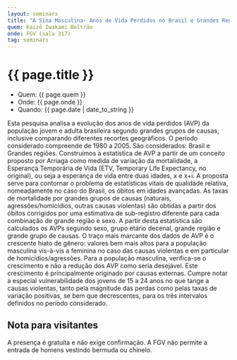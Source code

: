 ```yaml
---
layout: seminars
title: "A Sina Masculina- Anos de Vida Perdidos no Brasil e Grandes Regiões-1980-2005"
quem: Kaizô Iwakami Beltrão 
onde: FGV (sala 317)
tag: seminars
---
```


# {{ page.title }}

- Quem:  {{ page.quem }}
- Onde:  {{ page.onde }}
- Quando: {{ page.date | date_to_string }}

Esta pesquisa analisa a evolução dos anos de vida perdidos (AVP) da
população jovem e adulta brasileira segundo grandes grupos de causas,
inclusive comparando diferentes recortes geográficos. O período
considerado compreende de 1980 a 2005. São considerados: Brasil e
Grandes regiões. Construímos a estatística de AVP a partir de um
conceito proposto por Arriaga como medida de variação da mortalidade,
a Esperança Temporária de Vida (ETV, Temporary Life Expectancy, no
original), ou seja a esperança de vida entre duas idades, x e x+i. A
proposta serve para contornar o problema de estatísticas vitais de
qualidade relativa, nomeadamente no caso do Brasil, os óbitos em
idades avançadas. As taxas de mortalidade por grandes grupos de causas
(naturais, agressões/homicídios, outras causas violentas) são obtidas
a partir dos óbitos corrigidos por uma estimativa de sub-registro
diferente para cada combinação de grande região e sexo. A partir desta
estatística são calculados os AVPs segundo sexo, grupo etário decenal,
grande região e grande grupo de causas. O traço mais marcante dos
dados de AVP é o crescente hiato de gênero: valores bem mais altos
para a população masculina vis-à-vis a feminina no caso das causas
violentas e em particular de homicídios/agressões. Para a população
masculina, verifica-se o crescimento e não a redução dos AVP como
seria desejável. Este crescimento é principalmente originado por
causas externas. Cumpre notar a especial vulnerabilidade dos jovens de
15 a 24 anos no que tange a causas violentas, tanto pela magnitude das
perdas como pelas taxas de variação positivas, se bem que
decrescentes, para os três intervalos definidos no período
considerado.


## Nota para visitantes

A presença é gratuíta e não exige confirmação. A FGV não permite a
entrada de homens vestindo bermuda ou chinelo.